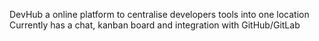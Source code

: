 DevHub a online platform to centralise developers tools into one location 
Currently has a chat, kanban board and integration with GitHub/GitLab
